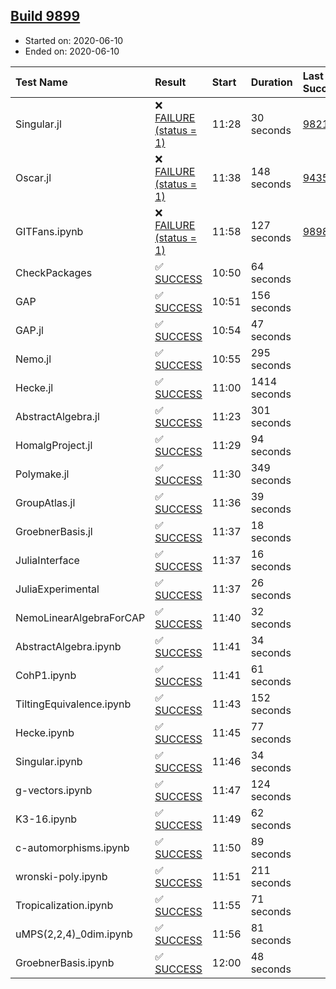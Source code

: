 ## [Build 9899](https://oscarci.mathematik.uni-kl.de/job/oscar/9899/)

* Started on: 2020-06-10
* Ended on: 2020-06-10

| Test Name    | Result | Start | Duration | Last Success | First Failure |
|:-------------|:-------|:------|:---------|:-------------|:--------------|
| Singular.jl | ❌ [FAILURE (status = 1)](https://oscarci.mathematik.uni-kl.de/job/oscar/9899/artifact/logs/build-9899/Singular.jl.log) | 11:28 | 30 seconds | [9821](https://oscarci.mathematik.uni-kl.dejob/oscar/9821/) | [9822](https://oscarci.mathematik.uni-kl.dejob/oscar/9822/) |
| Oscar.jl | ❌ [FAILURE (status = 1)](https://oscarci.mathematik.uni-kl.de/job/oscar/9899/artifact/logs/build-9899/Oscar.jl.log) | 11:38 | 148 seconds | [9435](https://oscarci.mathematik.uni-kl.dejob/oscar/9435/) | [9436](https://oscarci.mathematik.uni-kl.dejob/oscar/9436/) |
| GITFans.ipynb | ❌ [FAILURE (status = 1)](https://oscarci.mathematik.uni-kl.de/job/oscar/9899/artifact/logs/build-9899/GITFans.ipynb.log) | 11:58 | 127 seconds | [9898](https://oscarci.mathematik.uni-kl.dejob/oscar/9898/) | [9899](https://oscarci.mathematik.uni-kl.dejob/oscar/9899/) |
| CheckPackages | ✅ [SUCCESS](https://oscarci.mathematik.uni-kl.de/job/oscar/9899/artifact/logs/build-9899/CheckPackages.log) | 10:50 | 64 seconds |  |  |
| GAP | ✅ [SUCCESS](https://oscarci.mathematik.uni-kl.de/job/oscar/9899/artifact/logs/build-9899/GAP.log) | 10:51 | 156 seconds |  |  |
| GAP.jl | ✅ [SUCCESS](https://oscarci.mathematik.uni-kl.de/job/oscar/9899/artifact/logs/build-9899/GAP.jl.log) | 10:54 | 47 seconds |  |  |
| Nemo.jl | ✅ [SUCCESS](https://oscarci.mathematik.uni-kl.de/job/oscar/9899/artifact/logs/build-9899/Nemo.jl.log) | 10:55 | 295 seconds |  |  |
| Hecke.jl | ✅ [SUCCESS](https://oscarci.mathematik.uni-kl.de/job/oscar/9899/artifact/logs/build-9899/Hecke.jl.log) | 11:00 | 1414 seconds |  |  |
| AbstractAlgebra.jl | ✅ [SUCCESS](https://oscarci.mathematik.uni-kl.de/job/oscar/9899/artifact/logs/build-9899/AbstractAlgebra.jl.log) | 11:23 | 301 seconds |  |  |
| HomalgProject.jl | ✅ [SUCCESS](https://oscarci.mathematik.uni-kl.de/job/oscar/9899/artifact/logs/build-9899/HomalgProject.jl.log) | 11:29 | 94 seconds |  |  |
| Polymake.jl | ✅ [SUCCESS](https://oscarci.mathematik.uni-kl.de/job/oscar/9899/artifact/logs/build-9899/Polymake.jl.log) | 11:30 | 349 seconds |  |  |
| GroupAtlas.jl | ✅ [SUCCESS](https://oscarci.mathematik.uni-kl.de/job/oscar/9899/artifact/logs/build-9899/GroupAtlas.jl.log) | 11:36 | 39 seconds |  |  |
| GroebnerBasis.jl | ✅ [SUCCESS](https://oscarci.mathematik.uni-kl.de/job/oscar/9899/artifact/logs/build-9899/GroebnerBasis.jl.log) | 11:37 | 18 seconds |  |  |
| JuliaInterface | ✅ [SUCCESS](https://oscarci.mathematik.uni-kl.de/job/oscar/9899/artifact/logs/build-9899/JuliaInterface.log) | 11:37 | 16 seconds |  |  |
| JuliaExperimental | ✅ [SUCCESS](https://oscarci.mathematik.uni-kl.de/job/oscar/9899/artifact/logs/build-9899/JuliaExperimental.log) | 11:37 | 26 seconds |  |  |
| NemoLinearAlgebraForCAP | ✅ [SUCCESS](https://oscarci.mathematik.uni-kl.de/job/oscar/9899/artifact/logs/build-9899/NemoLinearAlgebraForCAP.log) | 11:40 | 32 seconds |  |  |
| AbstractAlgebra.ipynb | ✅ [SUCCESS](https://oscarci.mathematik.uni-kl.de/job/oscar/9899/artifact/logs/build-9899/AbstractAlgebra.ipynb.log) | 11:41 | 34 seconds |  |  |
| CohP1.ipynb | ✅ [SUCCESS](https://oscarci.mathematik.uni-kl.de/job/oscar/9899/artifact/logs/build-9899/CohP1.ipynb.log) | 11:41 | 61 seconds |  |  |
| TiltingEquivalence.ipynb | ✅ [SUCCESS](https://oscarci.mathematik.uni-kl.de/job/oscar/9899/artifact/logs/build-9899/TiltingEquivalence.ipynb.log) | 11:43 | 152 seconds |  |  |
| Hecke.ipynb | ✅ [SUCCESS](https://oscarci.mathematik.uni-kl.de/job/oscar/9899/artifact/logs/build-9899/Hecke.ipynb.log) | 11:45 | 77 seconds |  |  |
| Singular.ipynb | ✅ [SUCCESS](https://oscarci.mathematik.uni-kl.de/job/oscar/9899/artifact/logs/build-9899/Singular.ipynb.log) | 11:46 | 34 seconds |  |  |
| g-vectors.ipynb | ✅ [SUCCESS](https://oscarci.mathematik.uni-kl.de/job/oscar/9899/artifact/logs/build-9899/g-vectors.ipynb.log) | 11:47 | 124 seconds |  |  |
| K3-16.ipynb | ✅ [SUCCESS](https://oscarci.mathematik.uni-kl.de/job/oscar/9899/artifact/logs/build-9899/K3-16.ipynb.log) | 11:49 | 62 seconds |  |  |
| c-automorphisms.ipynb | ✅ [SUCCESS](https://oscarci.mathematik.uni-kl.de/job/oscar/9899/artifact/logs/build-9899/c-automorphisms.ipynb.log) | 11:50 | 89 seconds |  |  |
| wronski-poly.ipynb | ✅ [SUCCESS](https://oscarci.mathematik.uni-kl.de/job/oscar/9899/artifact/logs/build-9899/wronski-poly.ipynb.log) | 11:51 | 211 seconds |  |  |
| Tropicalization.ipynb | ✅ [SUCCESS](https://oscarci.mathematik.uni-kl.de/job/oscar/9899/artifact/logs/build-9899/Tropicalization.ipynb.log) | 11:55 | 71 seconds |  |  |
| uMPS(2,2,4)_0dim.ipynb | ✅ [SUCCESS](https://oscarci.mathematik.uni-kl.de/job/oscar/9899/artifact/logs/build-9899/uMPS-2-2-4-_0dim.ipynb.log) | 11:56 | 81 seconds |  |  |
| GroebnerBasis.ipynb | ✅ [SUCCESS](https://oscarci.mathematik.uni-kl.de/job/oscar/9899/artifact/logs/build-9899/GroebnerBasis.ipynb.log) | 12:00 | 48 seconds |  |  |
